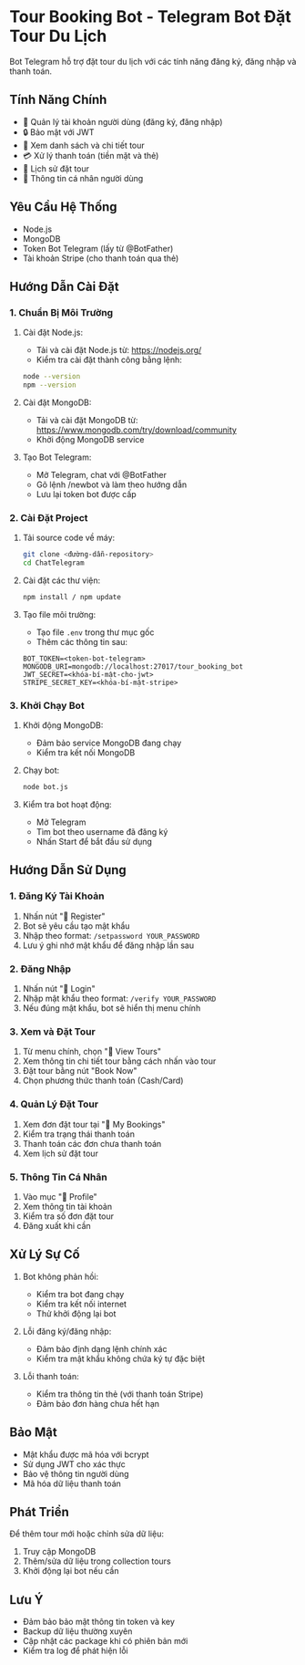 # Tour Booking Bot - Telegram Bot Đặt Tour Du Lịch

Bot Telegram hỗ trợ đặt tour du lịch với các tính năng đăng ký, đăng nhập và thanh toán.

## Tính Năng Chính

- 👤 Quản lý tài khoản người dùng (đăng ký, đăng nhập)
- 🔒 Bảo mật với JWT
- 🎯 Xem danh sách và chi tiết tour
- 💳 Xử lý thanh toán (tiền mặt và thẻ)
- 🎫 Lịch sử đặt tour
- 👤 Thông tin cá nhân người dùng

## Yêu Cầu Hệ Thống

- Node.js
- MongoDB
- Token Bot Telegram (lấy từ @BotFather)
- Tài khoản Stripe (cho thanh toán qua thẻ)

## Hướng Dẫn Cài Đặt

### 1. Chuẩn Bị Môi Trường

1. Cài đặt Node.js:
   - Tải và cài đặt Node.js từ: https://nodejs.org/
   - Kiểm tra cài đặt thành công bằng lệnh:
   ```bash
   node --version
   npm --version
   ```

2. Cài đặt MongoDB:
   - Tải và cài đặt MongoDB từ: https://www.mongodb.com/try/download/community
   - Khởi động MongoDB service

3. Tạo Bot Telegram:
   - Mở Telegram, chat với @BotFather
   - Gõ lệnh /newbot và làm theo hướng dẫn
   - Lưu lại token bot được cấp

### 2. Cài Đặt Project

1. Tải source code về máy:
   ```bash
   git clone <đường-dẫn-repository>
   cd ChatTelegram
   ```

2. Cài đặt các thư viện:
   ```bash
   npm install / npm update
   ```

3. Tạo file môi trường:
   - Tạo file `.env` trong thư mục gốc
   - Thêm các thông tin sau:
   ```
   BOT_TOKEN=<token-bot-telegram>
   MONGODB_URI=mongodb://localhost:27017/tour_booking_bot
   JWT_SECRET=<khóa-bí-mật-cho-jwt>
   STRIPE_SECRET_KEY=<khóa-bí-mật-stripe>
   ```

### 3. Khởi Chạy Bot

1. Khởi động MongoDB:
   - Đảm bảo service MongoDB đang chạy
   - Kiểm tra kết nối MongoDB

2. Chạy bot:
   ```bash
   node bot.js
   ```

3. Kiểm tra bot hoạt động:
   - Mở Telegram
   - Tìm bot theo username đã đăng ký
   - Nhấn Start để bắt đầu sử dụng

## Hướng Dẫn Sử Dụng

### 1. Đăng Ký Tài Khoản

1. Nhấn nút "📝 Register"
2. Bot sẽ yêu cầu tạo mật khẩu
3. Nhập theo format: `/setpassword YOUR_PASSWORD`
4. Lưu ý ghi nhớ mật khẩu để đăng nhập lần sau

### 2. Đăng Nhập

1. Nhấn nút "🔑 Login"
2. Nhập mật khẩu theo format: `/verify YOUR_PASSWORD`
3. Nếu đúng mật khẩu, bot sẽ hiển thị menu chính

### 3. Xem và Đặt Tour

1. Từ menu chính, chọn "🎯 View Tours"
2. Xem thông tin chi tiết tour bằng cách nhấn vào tour
3. Đặt tour bằng nút "Book Now"
4. Chọn phương thức thanh toán (Cash/Card)

### 4. Quản Lý Đặt Tour

1. Xem đơn đặt tour tại "🎫 My Bookings"
2. Kiểm tra trạng thái thanh toán
3. Thanh toán các đơn chưa thanh toán
4. Xem lịch sử đặt tour

### 5. Thông Tin Cá Nhân

1. Vào mục "👤 Profile"
2. Xem thông tin tài khoản
3. Kiểm tra số đơn đặt tour
4. Đăng xuất khi cần

## Xử Lý Sự Cố

1. Bot không phản hồi:
   - Kiểm tra bot đang chạy
   - Kiểm tra kết nối internet
   - Thử khởi động lại bot

2. Lỗi đăng ký/đăng nhập:
   - Đảm bảo định dạng lệnh chính xác
   - Kiểm tra mật khẩu không chứa ký tự đặc biệt

3. Lỗi thanh toán:
   - Kiểm tra thông tin thẻ (với thanh toán Stripe)
   - Đảm bảo đơn hàng chưa hết hạn

## Bảo Mật

- Mật khẩu được mã hóa với bcrypt
- Sử dụng JWT cho xác thực
- Bảo vệ thông tin người dùng
- Mã hóa dữ liệu thanh toán

## Phát Triển

Để thêm tour mới hoặc chỉnh sửa dữ liệu:
1. Truy cập MongoDB
2. Thêm/sửa dữ liệu trong collection tours
3. Khởi động lại bot nếu cần

## Lưu Ý

- Đảm bảo bảo mật thông tin token và key
- Backup dữ liệu thường xuyên
- Cập nhật các package khi có phiên bản mới
- Kiểm tra log để phát hiện lỗi 